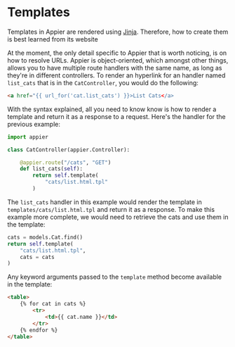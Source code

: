 # Templates

Templates in Appier are rendered using [Jinja](http://jinja.pocoo.org/). Therefore,
how to create them is best learned from its website

At the moment, the only detail specific to Appier that is worth noticing, is on how
to resolve URLs. Appier is object-oriented, which amongst other things, allows you 
to have multiple route handlers with the same name, as long as they're in different 
controllers. To render an hyperlink for an handler named ``list_cats`` that is in the
``CatController``, you would do the following:

```html
<a href="{{ url_for('cat.list_cats') }}>List Cats</a>
```

With the syntax explained, all you need to know know is how to render a template
and return it as a response to a request. Here's the handler for the previous example:

```python
import appier

class CatController(appier.Controller):

    @appier.route("/cats", "GET")
    def list_cats(self):
        return self.template(
            "cats/list.html.tpl"
        )
```

The ``list_cats`` handler in this example would render the template in 
``templates/cats/list.html.tpl`` and return it as a response. To make this example more
complete, we would need to retrieve the cats and use them in the template:

```python
cats = models.Cat.find()
return self.template(
    "cats/list.html.tpl",
    cats = cats
)
```

Any keyword arguments passed to the ``template`` method become available in the template:

```html
<table>
    {% for cat in cats %}
    	<tr>
    		<td>{{ cat.name }}</td>
    	</tr>
    {% endfor %}
</table>
```
